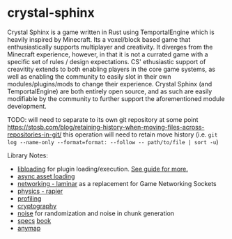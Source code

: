 # crystal-sphinx

Crystal Sphinx is a game written in Rust using TemportalEngine which is heavily inspired by Minecraft.
Its a voxel/block based game that enthusiastically supports multiplayer and creativity.
It diverges from the Minecraft experience, however, in that it is not a currated game with a specific set of rules / design expectations.
CS' ethusiastic support of creavitity extends to both enabling players in the core game systems,
as well as enabling the community to easily slot in their own modules/plugins/mods to change their experience.
Crystal Sphinx (and TemportalEngine) are both entirely open source, and as such are easily modifiable by the
community to further support the aforementioned module development.

TODO:
will need to separate to its own git repository at some point https://stosb.com/blog/retaining-history-when-moving-files-across-repositories-in-git/
this operation will need to retain move history (i.e. `git log --name-only --format=format: --follow -- path/to/file | sort -u`)

Library Notes:
- [libloading](https://docs.rs/libloading/0.7.0/libloading/) for plugin loading/execution. [See guide for more.](https://michael-f-bryan.github.io/rust-ffi-guide/dynamic_loading.html)
- [async asset loading](https://rust-lang.github.io/async-book/01_getting_started/02_why_async.html)
- [networking - laminar](https://crates.io/crates/laminar) as a replacement for Game Networking Sockets
- [physics - rapier](https://crates.io/crates/rapier3d)
- [profiling](https://crates.io/crates/profiling)
- [cryptography](https://crates.io/crates/rustls)
- [noise](https://crates.io/crates/noise) for randomization and noise in chunk generation
- [specs](https://crates.io/crates/specs) [book](https://specs.amethyst.rs/docs/tutorials)
- [anymap](https://crates.io/crates/anymap)

